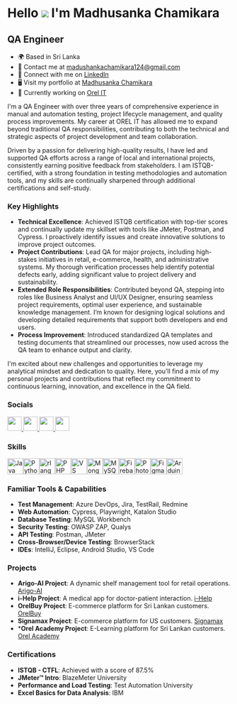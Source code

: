 Hello ![](https://user-images.githubusercontent.com/18350557/176309783-0785949b-9127-417c-8b55-ab5a4333674e.gif) I'm Madhusanka Chamikara
=================================================

QA Engineer
-----------------

* 🌍  Based in Sri Lanka
* 📧  Contact me at [madushankachamikara124@gmail.com](mailto:madushankachamikara124@gmail.com)
* 🔗  Connect with me on [LinkedIn](https://www.linkedin.com/in/madhusanka-chamikara/)
* 🖥️  Visit my portfolio at [Madhusanka Chamikara](https://github.com/madhusankachamikara)
* 💼  Currently working on [Orel IT](http://www.orellabs.com/)

I'm a QA Engineer with over three years of comprehensive experience in manual and automation testing, project lifecycle management, and quality process improvements. My career at OREL IT has allowed me to expand beyond traditional QA responsibilities, contributing to both the technical and strategic aspects of project development and team collaboration.

Driven by a passion for delivering high-quality results, I have led and supported QA efforts across a range of local and international projects, consistently earning positive feedback from stakeholders. I am ISTQB-certified, with a strong foundation in testing methodologies and automation tools, and my skills are continually sharpened through additional certifications and self-study.

### Key Highlights

* **Technical Excellence**: Achieved ISTQB certification with top-tier scores and continually update my skillset with tools like JMeter, Postman, and Cypress. I proactively identify issues and create innovative solutions to improve project outcomes.
* **Project Contributions**: Lead QA for major projects, including high-stakes initiatives in retail, e-commerce, health, and administrative systems. My thorough verification processes help identify potential defects early, adding significant value to project delivery and sustainability.
* **Extended Role Responsibilities**: Contributed beyond QA, stepping into roles like Business Analyst and UI/UX Designer, ensuring seamless project requirements, optimal user experience, and sustainable knowledge management. I’m known for designing logical solutions and developing detailed requirements that support both developers and end users.
* **Process Improvement**: Introduced standardized QA templates and testing documents that streamlined our processes, now used across the QA team to enhance output and clarity.
  
I'm excited about new challenges and opportunities to leverage my analytical mindset and dedication to quality. Here, you’ll find a mix of my personal projects and contributions that reflect my commitment to continuous learning, innovation, and excellence in the QA field.

### Socials

<p align="left"> <a href="https://www.facebook.com/Madhusanka.Chamikara" target="_blank" rel="noreferrer"> <picture> <source media="(prefers-color-scheme: dark)" srcset="https://raw.githubusercontent.com/danielcranney/readme-generator/main/public/icons/socials/facebook-dark.svg" /> <source media="(prefers-color-scheme: light)" srcset="https://raw.githubusercontent.com/danielcranney/readme-generator/main/public/icons/socials/facebook.svg" /> <img src="https://raw.githubusercontent.com/danielcranney/readme-generator/main/public/icons/socials/facebook.svg" width="32" height="32" /> </picture> </a> <a href="https://www.github.com/madhusankachamikara" target="_blank" rel="noreferrer"> <picture> <source media="(prefers-color-scheme: dark)" srcset="https://raw.githubusercontent.com/danielcranney/readme-generator/main/public/icons/socials/github-dark.svg" /> <source media="(prefers-color-scheme: light)" srcset="https://raw.githubusercontent.com/danielcranney/readme-generator/main/public/icons/socials/github.svg" /> <img src="https://raw.githubusercontent.com/danielcranney/readme-generator/main/public/icons/socials/github.svg" width="32" height="32" /> </picture> </a> <a href="http://www.instagram.com/madhusanka.chamikara" target="_blank" rel="noreferrer"> <picture> <source media="(prefers-color-scheme: dark)" srcset="https://raw.githubusercontent.com/danielcranney/readme-generator/main/public/icons/socials/instagram-dark.svg" /> <source media="(prefers-color-scheme: light)" srcset="https://raw.githubusercontent.com/danielcranney/readme-generator/main/public/icons/socials/instagram.svg" /> <img src="https://raw.githubusercontent.com/danielcranney/readme-generator/main/public/icons/socials/instagram.svg" width="32" height="32" /> </picture> </a> <a href="https://www.linkedin.com/in/madhusanka-chamikara" target="_blank" rel="noreferrer"> <picture> <source media="(prefers-color-scheme: dark)" srcset="https://raw.githubusercontent.com/danielcranney/readme-generator/main/public/icons/socials/linkedin-dark.svg" /> <source media="(prefers-color-scheme: light)" srcset="https://raw.githubusercontent.com/danielcranney/readme-generator/main/public/icons/socials/linkedin.svg" /> <img src="https://raw.githubusercontent.com/danielcranney/readme-generator/main/public/icons/socials/linkedin.svg" width="32" height="32" /> </picture> </a></p>

### Skills

<p align="left">
<a href="https://www.oracle.com/java/" target="_blank" rel="noreferrer"><img src="https://raw.githubusercontent.com/danielcranney/readme-generator/main/public/icons/skills/java-colored.svg" width="36" height="36" alt="Java" /></a><a href="https://www.python.org/" target="_blank" rel="noreferrer"><img src="https://raw.githubusercontent.com/danielcranney/readme-generator/main/public/icons/skills/python-colored.svg" width="36" height="36" alt="Python" /></a><a href="https://www.r-project.org/" target="_blank" rel="noreferrer"><img src="https://raw.githubusercontent.com/danielcranney/readme-generator/main/public/icons/skills/rlang-colored.svg" width="36" height="36" alt="rlang" /></a><a href="https://www.php.net/" target="_blank" rel="noreferrer"><img src="https://raw.githubusercontent.com/danielcranney/readme-generator/main/public/icons/skills/php-colored.svg" width="36" height="36" alt="PHP" /></a><a href="https://code.visualstudio.com/" target="_blank" rel="noreferrer"><img src="https://raw.githubusercontent.com/danielcranney/readme-generator/main/public/icons/skills/visualstudiocode.svg" width="36" height="36" alt="VS Code" /></a><a href="https://www.mongodb.com/" target="_blank" rel="noreferrer"><img src="https://raw.githubusercontent.com/danielcranney/readme-generator/main/public/icons/skills/mongodb-colored.svg" width="36" height="36" alt="MongoDB" /></a><a href="https://www.mysql.com/" target="_blank" rel="noreferrer"><img src="https://raw.githubusercontent.com/danielcranney/readme-generator/main/public/icons/skills/mysql-colored.svg" width="36" height="36" alt="MySQL" /></a><a href="https://firebase.google.com/" target="_blank" rel="noreferrer"><img src="https://raw.githubusercontent.com/danielcranney/readme-generator/main/public/icons/skills/firebase-colored.svg" width="36" height="36" alt="Firebase" /></a><a href="https://www.adobe.com/uk/products/photoshop.html" target="_blank" rel="noreferrer"><img src="https://raw.githubusercontent.com/danielcranney/readme-generator/main/public/icons/skills/photoshop-colored-dark.svg" width="36" height="36" alt="Photoshop" /></a><a href="https://www.figma.com/" target="_blank" rel="noreferrer"><img src="https://raw.githubusercontent.com/danielcranney/readme-generator/main/public/icons/skills/figma-colored.svg" width="36" height="36" alt="Figma" /></a><a href="https://store.arduino.cc/?gclid=Cj0KCQjw2eilBhCCARIsAG0Pf8uueBifykWcsSS4LPESeGQfxGVKJYnzV7bz471XfknQJy_1VINVWM8aAkLtEALw_wcB" target="_blank" rel="noreferrer"><img src="https://raw.githubusercontent.com/danielcranney/readme-generator/main/public/icons/skills/arduino-colored.svg" width="36" height="36" alt="Arduino" /></a>
</p>

### Familiar Tools & Capabilities

- **Test Management**: Azure DevOps, Jira, TestRail, Redmine
- **Web Automation**: Cypress, Playwright, Katalon Studio
- **Database Testing**: MySQL Workbench
- **Security Testing**: OWASP ZAP, Qualys
- **API Testing**: Postman, JMeter
- **Cross-Browser/Device Testing**: BrowserStack
- **IDEs**: IntelliJ, Eclipse, Android Studio, VS Code

### Projects

- **Arigo-AI Project**: A dynamic shelf management tool for retail operations. [Arigo-AI](https://www.arigo-ai.com)
- **i-Help Project**: A medical app for doctor-patient interaction. [i-Help](https://www.ihelpapp.org)
- **OrelBuy Project**: E-commerce platform for Sri Lankan customers. [OrelBuy](https://orelbuy.lk)
- **Signamax Project**: E-commerce platform for US customers. [Signamax](https://signamax.com/)
- ***Orel Academy Project**: E-Learning platform for Sri Lankan customers. [Orel Academy](https://orelacademy.com/)

### Certifications

- **ISTQB - CTFL**: Achieved with a score of 87.5%
- **JMeter™ Intro**: BlazeMeter University
- **Performance and Load Testing**: Test Automation University
- **Excel Basics for Data Analysis**: IBM

